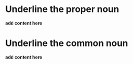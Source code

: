 # Underline the proper noun

__add content here__

# Underline the common noun

__add content here__
